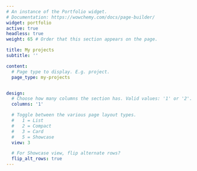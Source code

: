 ```yaml
---
# An instance of the Portfolio widget.
# Documentation: https://wowchemy.com/docs/page-builder/
widget: portfolio
active: true
headless: true
weight: 65 # Order that this section appears on the page.

title: My projects
subtitle: ''

content:
  # Page type to display. E.g. project.
  page_type: my-projects


design:
  # Choose how many columns the section has. Valid values: '1' or '2'.
  columns: '1'

  # Toggle between the various page layout types.
  #   1 = List
  #   2 = Compact
  #   3 = Card
  #   5 = Showcase
  view: 3

  # For Showcase view, flip alternate rows?
  flip_alt_rows: true
---
```

